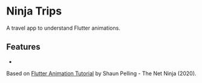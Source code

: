 # Ninja Trips

A travel app to understand Flutter animations.

<!-- <p align="center">
        <img src="screenshot.png" style="width:528px;max-width: 100%;">
</p> -->

## Features

- 

Based on [Flutter Animation Tutorial](https://www.youtube.com/playlist?list=PL4cUxeGkcC9gP1qg8yj-Jokef29VRCLt1) by Shaun Pelling - The Net Ninja (2020).
